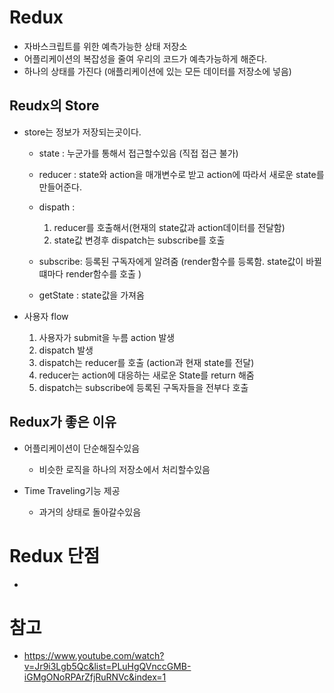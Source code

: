 # Redux

- 자바스크립트를 위한 예측가능한 상태 저장소
- 어플리케이션의 복잡성을 줄여 우리의 코드가 예측가능하게 해준다.
- 하나의 상태를 가진다 (애플리케이션에 있는 모든 데이터를 저장소에 넣음)

## Reudx의 Store

- store는 정보가 저장되는곳이다.
  - state : 누군가를 통해서 접근할수있음 (직접 접근 불가)
  - reducer : state와 action을 매개변수로 받고 action에 따라서 새로운 state를 만들어준다.
  - dispath :
    1. reducer를 호출해서(현재의 state값과 action데이터를 전달함)
    2. state값 변경후 dispatch는 subscribe를 호출

  - subscribe: 등록된 구독자에게 알려줌 (render함수를 등록함. state값이 바뀔떄마다 render함수를 호출 )
  - getState : state값을 가져옴

- 사용자 flow
  1. 사용자가 submit을 누름 action 발생
  2. dispatch 발생
  3. dispatch는 reducer를 호출 (action과 현재 state를 전달)
  4. reducer는 action에 대응하는 새로운 State를 return 해줌
  5. dispatch는 subscribe에 등록된 구독자들을 전부다 호출

## Redux가 좋은 이유

- 어플리케이션이 단순해질수있음
  - 비슷한 로직을 하나의 저장소에서 처리할수있음

- Time Traveling기능 제공
  - 과거의 상태로 돌아갈수있음

# Redux 단점

-

# 참고

- <https://www.youtube.com/watch?v=Jr9i3Lgb5Qc&list=PLuHgQVnccGMB-iGMgONoRPArZfjRuRNVc&index=1>
